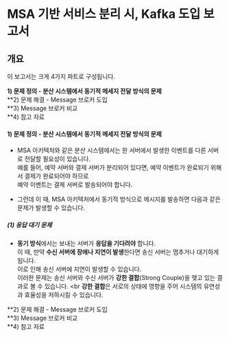 

# MSA 기반 서비스 분리 시, Kafka 도입 보고서 

## 개요

이 보고서는 크게 4가지 파트로 구성됩니다.
  
**1) 문제 정의 - 분산 시스템에서 동기적 메세지 전달 방식의 문제** <br>
**2) 문제 해결 - Message 브로커 도입 <br> 
**3) Message 브로커 비교 <br> 
**4) 참고 자료 <br> 


#### 1) 문제 정의 - 분산 시스템에서 동기적 메세지 전달 방식의 문제

- MSA 아키텍처와 같은 분산 시스템에서는 한 서버에서 발생한 이벤트를 다른 서버로 전달할 필요성이 있습니다. <br>
  예를 들어, 예약 서버와 결제 서버가 분리되어 있다면, 예약 이벤트가 완료되기 위해서 결제가 완료되어야 하므로 <br>
  예약 이벤트는 결제 서버로 발송되어야 합니다. <br>

- 그런데 이 때, MSA 아키텍처에서 동기적 방식으로 메시지를 발송하면 다음과 같은 문제가 발생할 수 있습니다.

##### (1) 응답 대기 문제 
- **동기 방식**에서는 보내는 서버가 **응답을 기다려야** 합니다. <br>
  이 때, 만약 **수신 서버에 장애나 지연이 발생**한다면 송신 서버는 멈추거나 대기하게 됩니다. <br>
  이로 인해 송신 서버에 지연이 발생할 수 있습니다. <br>
  이러한 문제는 송신 서버와 수신 서버가 **강한 결합**(Strong Couple)을 맺고 있는 결과로 볼 수 있습니다. <br
  **강한 결합**은 서로의 상태에 영향을 주어 시스템의 유연성과 효율성을 저하시킬 수 있습니다. <br> 
  
**2) 문제 해결 - Message 브로커 도입 <br> 
**3) Message 브로커 비교 <br> 
**4) 참고 자료 <br> 



